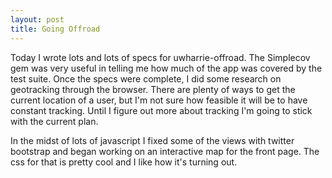 ```yaml
---
layout: post
title: Going Offroad
---
```


Today I wrote lots and lots of specs for uwharrie-offroad. The Simplecov gem was very useful in telling me how much of the app was
covered by the test suite. Once the specs were complete, I did some research on geotracking through the browser. There are plenty of
ways to get the current location of a user, but I'm not sure how feasible it will be to have constant tracking. Until I figure out more
about tracking I'm going to stick with the current plan.

In the midst of lots
of javascript I fixed some of the views with twitter bootstrap and began working on an interactive map for the front page. The css
for that is pretty cool and I like how it's turning out.
